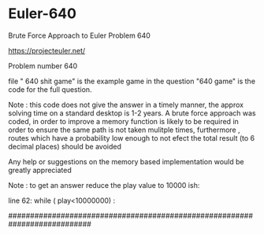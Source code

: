 # Euler-640
Brute Force Approach to Euler Problem 640


https://projecteuler.net/

Problem number 640

file " 640 shit game" is the example game in the question 
"640 game" is the code for the full question.


Note : this code does not give the answer in a timely manner, the approx solving time on a standard desktop is 1-2 years.
A brute force approach was coded, in order to improve a memory function is likely to be required in order to ensure the 
same path is not taken mulitple times, furthermore , routes which have a probability low enough to not efect the total result 
(to 6 decimal places) should be avoided


Any help or suggestions on the memory based implementation would be greatly appreciated





Note : to get an answer reduce the play value to 10000 ish: 

line 62: 
while ( play<10000000) :


###########################################################################

